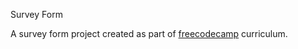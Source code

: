 Survey Form

A survey form project created as part of [freecodecamp](https://www.freecodecamp.org/) curriculum.
